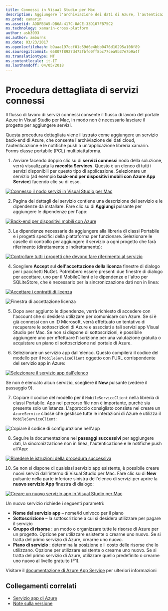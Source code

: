 ```yaml
---
title: Connessi in Visual Studio per Mac
description: Aggiungere l'archiviazione dei dati di Azure, l'autenticazione e le notifiche push App per dispositivi mobili da Visual Studio per Mac
ms.prod: xamarin
ms.assetid: ADDFB3A5-DB6A-417C-8ACE-33D107FB75C2
ms.technology: xamarin-cross-platform
author: asb3993
ms.author: amburns
ms.date: 03/23/2017
ms.openlocfilehash: b9aaa197ccf01c59d6e4bbb0476d10295a108f89
ms.sourcegitcommit: 66807f8927d472fbfd0ff8bc77cea9b37e7b9a4f
ms.translationtype: MT
ms.contentlocale: it-IT
ms.lasthandoff: 04/05/2018
---
```

# <a name="connected-services-walkthrough"></a>Procedura dettagliata di servizi connessi

Il flusso di lavoro di servizi connessi consente il flusso di lavoro del portale Azure in Visual Studio per Mac, in modo non è necessario lasciare il progetto per aggiungere servizi.

Questa procedura dettagliata viene illustrato come aggiungere un servizio back-end di Azure, che consente l'archiviazione dei dati cloud, l'autenticazione e le notifiche push a un'applicazione libreria xamarin. Forms classe portabile (PCL) multipiattaforma.


1.  Avviare facendo doppio clic su di **servizi connessi** nodo della soluzione, verrà visualizzata la **raccolta Services**.
  Questo è un elenco di tutti i servizi disponibili per questo tipo di applicazione. Selezionare un servizio (ad esempio **back-end per dispositivi mobili con Azure App Service**) facendo clic su di esso.

  [![](connected-services-images/image001-sml.png "Connesso il nodo servizi in Visual Studio per Mac")](connected-services-images/image001.png#lightbox)

2. Pagina dei dettagli del servizio contiene una descrizione del servizio e le dipendenze da installare.
  Fare clic su di **Aggiungi** pulsante per aggiungere le dipendenze per l'app:

  [![](connected-services-images/image002-sml.png "Back-end per dispositivi mobili con Azure")](connected-services-images/image002.png#lightbox)

3. Le dipendenze necessarie da aggiungere alla libreria di classi Portabile e i progetti specifici della piattaforma per funzionare.
  Selezionare le caselle di controllo per aggiungere il servizio a ogni progetto che farà riferimento (direttamente o indirettamente):

  [![](connected-services-images/image003-sml.png "Controllare tutti i progetti che devono fare riferimento al servizio")](connected-services-images/image003.png#lightbox)

4. Scegliere **Accept** sul **dell'accettazione della licenza** finestre di dialogo per i pacchetti NuGet.
  Potrebbero essere presenti due finestre di dialogo per accettare, uno per il MobileClient e le dipendenze e l'altro per SQLiteStore, che è necessario per la sincronizzazione dati non in linea:

  [![](connected-services-images/image004-sml.png "Accettare i contratti di licenza")](connected-services-images/image004.png#lightbox)

  ![](connected-services-images/image005.png "Finestra di accettazione licenza")

5. Dopo aver aggiunto le dipendenze, verrà richiesto di accedere con l'account che si desidera utilizzare per comunicare con Azure.
  Se si è già connessi con un ID Microsoft, verrà effettuato un tentativo di recuperare le sottoscrizioni di Azure e associati a tali servizi app Visual Studio per Mac. Se non si dispone di sottoscrizioni, è possibile aggiungere uno per effettuare l'iscrizione per una valutazione gratuita o acquistare un piano di sottoscrizione nel portale di Azure.

6. Selezionare un servizio app dall'elenco. Questo compilerà il codice del modello per il `MobileServiceClient` oggetto con l'URL corrispondente del servizio app in Azure:

  [![](connected-services-images/image006-sml.png "Selezionare il servizio app dall'elenco")](connected-services-images/image006.png#lightbox)

  Se non è elencato alcun servizio, scegliere il **New** pulsante (vedere il passaggio 9).

7. Copiare il codice del modello per il `MobileServiceClient` nella libreria di classi Portabile. App nel percorso file non è importante, purché sia presente solo un'istanza.
  L'approccio consigliato consiste nel creare un `AzureService` classe che gestisce tutte le interazioni di Azure e utilizza il `MobileServiceClient`:

  ![](connected-services-images/image007.png "Copiare il codice di configurazione nell'app")

8. Seguire la documentazione nel **passaggi successivi** per aggiungere dati, la sincronizzazione non in linea, l'autenticazione e le notifiche push all'App:

  [![](connected-services-images/image008-sml.png "Rivedere le istruzioni della procedura successiva")](connected-services-images/image008.png#lightbox)

10. Se non si dispone di qualsiasi servizio app esistente, è possibile creare nuovi servizi dall'interno di Visual Studio per Mac.
  Fare clic su di **New** pulsante nella parte inferiore sinistra dell'elenco di servizi per aprire la **nuovo servizio App** finestra di dialogo:

  [![](connected-services-images/image009-sml.png "Creare un nuovo servizio app in Visual Studio per Mac")](connected-services-images/image009.png#lightbox)

Un nuovo servizio richiede i seguenti parametri:

-   **Nome del servizio app** – nome/id univoco per il piano
-   **Sottoscrizione** – la sottoscrizione a cui si desidera utilizzare per pagare il servizio
-   **Gruppo di risorse** : un modo o organizzare tutte le risorse di Azure per un progetto. Opzione per utilizzare esistente o crearne uno nuovo. Se si tratta del primo servizio di Azure, crearne uno nuovo.
-   **Piano di servizio** : determina la posizione e il costo delle risorse che lo utilizzano. Opzione per utilizzare esistente o crearne uno nuovo. Se si tratta del primo servizio di Azure, utilizzare quello predefinito o crearne uno nuovo al livello gratuito (F1).

Visitare il [documentazione di Azure App Service](https://docs.microsoft.com/azure/app-service/) per ulteriori informazioni


## <a name="related-links"></a>Collegamenti correlati

- [Servizio app di Azure](https://docs.microsoft.com/en-us/azure/app-service/)
- [Note sulla versione](https://developer.xamarin.com/releases/studio/xamarin.studio_6.2/xamarin.studio_6.2/#Connected_Services)
